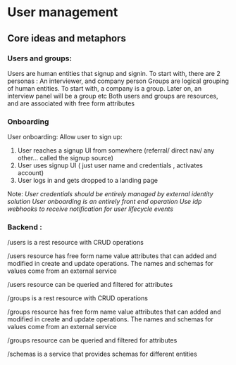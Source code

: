 # User management

## Core ideas and metaphors
### Users and groups:
Users are human entities that signup and signin. To start with, there are 2 personas : An interviewer, and company person
Groups are logical grouping of human entities. To start with, a company is a group. Later on, an interview panel will be a group etc
Both users and groups are resources, and are associated with free form attributes


### Onboarding
User onboarding:
Allow user to sign up:
1. User reaches a signup UI from somewhere (referral/ direct nav/ any other… called the signup source)
2. User uses signup UI ( just user name and credentials , activates account)
3. User logs in and gets dropped to a landing page

Note:
 *User credentials should be entirely managed by external identity solution*
 *User onboarding is an entirely front end operation*
 *Use idp webhooks to receive notification for user lifecycle events*

### Backend :

/users is a rest resource with CRUD operations

/users resource has free form name value attributes that can added and modified in create and update operations. The names and schemas for values come from an external service

/users resource can be queried and filtered for attributes 

/groups is a rest resource with CRUD operations

/groups resource has free form name value attributes that can added and modified in create and update operations. The names and schemas for values come from an external service

/groups resource can be queried and filtered for attributes 

/schemas is a service that provides schemas for different entities

